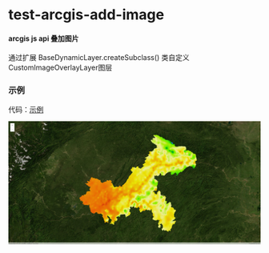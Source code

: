 # test-arcgis-add-image

#### arcgis js api 叠加图片

通过扩展 BaseDynamicLayer.createSubclass() 类自定义CustomImageOverlayLayer图层

### 示例
代码：[示例](https://gitee.com/angiser-demo/arcgis-demo/edit/master/test-arcgis-add-image/index.html)

![输入图片说明](example.png)
